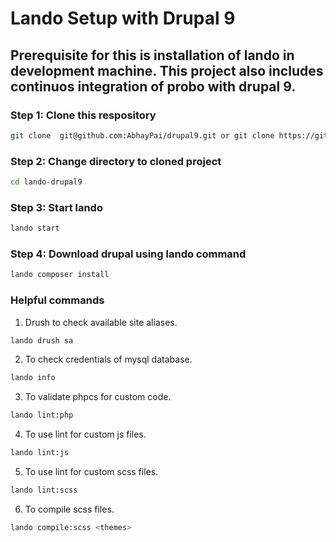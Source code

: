# Lando Setup with Drupal 9

## Prerequisite for this is installation of lando in development machine. This project also includes continuos integration of probo with drupal 9.

### Step 1: Clone this respository
```sh
git clone  git@github.com:AbhayPai/drupal9.git or git clone https://github.com/AbhayPai/drupal9.git
```

### Step 2: Change directory to cloned project
```sh
cd lando-drupal9
```

### Step 3: Start lando
```sh
lando start
```

### Step 4: Download drupal using lando command
```sh
lando composer install
```

### Helpful commands

1. Drush to check available site aliases.
```sh
lando drush sa
```

2. To check credentials of mysql database.
```sh
lando info

```
3. To validate phpcs for custom code.
```sh
lando lint:php
```

4. To use lint for custom js files.
```sh
lando lint:js
```

5. To use lint for custom scss files.
```sh
lando lint:scss
```

6. To compile scss files.
```sh
lando compile:scss <themes>
```
